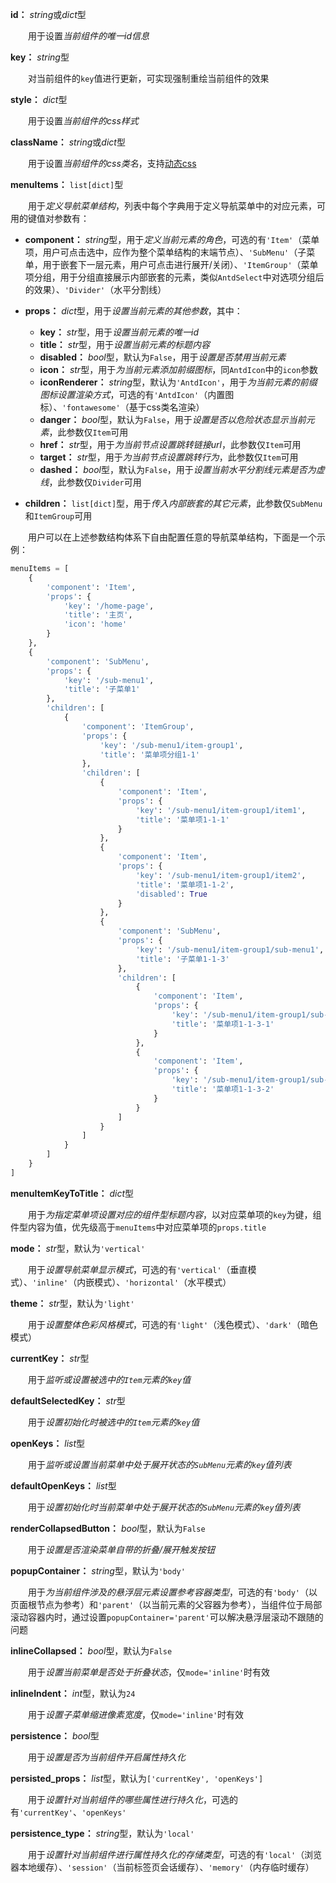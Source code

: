 **id：** *string*或*dict*型

　　用于设置*当前组件的唯一id信息*

**key：** *string*型

　　对当前组件的`key`值进行更新，可实现强制重绘当前组件的效果

**style：** *dict*型

　　用于设置*当前组件的css样式*

**className：** *string*或*dict*型

　　用于设置*当前组件的css类名*，支持[动态css](/advanced-classname)

**menuItems：** `list[dict]`型

　　用于*定义导航菜单结构*，列表中每个字典用于定义导航菜单中的对应元素，可用的键值对参数有：

- **component：** *string*型，用于*定义当前元素的角色*，可选的有`'Item'`（菜单项，用户可点击选中，应作为整个菜单结构的末端节点）、`'SubMenu'`（子菜单，用于嵌套下一层元素，用户可点击进行展开/关闭）、`'ItemGroup'`（菜单项分组，用于分组直接展示内部嵌套的元素，类似`AntdSelect`中对选项分组后的效果）、`'Divider'`（水平分割线）

- **props：** *dict*型，用于*设置当前元素的其他参数*，其中：
  - **key：** *str*型，用于*设置当前元素的唯一id*
  - **title：** *str*型，用于*设置当前元素的标题内容*
  - **disabled：** *bool*型，默认为`False`，用于*设置是否禁用当前元素*
  - **icon：** *str*型，用于*为当前元素添加前缀图标*，同`AntdIcon`中的`icon`参数
  - **iconRenderer：** *string*型，默认为`'AntdIcon'`，用于*为当前元素的前缀图标设置渲染方式*，可选的有`'AntdIcon'`（内置图标）、`'fontawesome'`（基于css类名渲染）
  - **danger：** *bool*型，默认为`False`，用于*设置是否以危险状态显示当前元素*，此参数仅`Item`可用
  - **href：** *str*型，用于*为当前节点设置跳转链接url*，此参数仅`Item`可用
  - **target：** *str*型，用于*为当前节点设置跳转行为*，此参数仅`Item`可用
  - **dashed：** *bool*型，默认为`False`，用于*设置当前水平分割线元素是否为虚线*，此参数仅`Divider`可用
  
- **children：** `list[dict]`型，用于*传入内部嵌套的其它元素*，此参数仅`SubMenu`和`ItemGroup`可用

　　用户可以在上述参数结构体系下自由配置任意的导航菜单结构，下面是一个示例：

```python
menuItems = [
    {
        'component': 'Item',
        'props': {
            'key': '/home-page',
            'title': '主页',
            'icon': 'home'
        }
    },
    {
        'component': 'SubMenu',
        'props': {
            'key': '/sub-menu1',
            'title': '子菜单1'
        },
        'children': [
            {
                'component': 'ItemGroup',
                'props': {
                    'key': '/sub-menu1/item-group1',
                    'title': '菜单项分组1-1'
                },
                'children': [
                    {
                        'component': 'Item',
                        'props': {
                            'key': '/sub-menu1/item-group1/item1',
                            'title': '菜单项1-1-1'
                        }
                    },
                    {
                        'component': 'Item',
                        'props': {
                            'key': '/sub-menu1/item-group1/item2',
                            'title': '菜单项1-1-2',
                            'disabled': True
                        }
                    },
                    {
                        'component': 'SubMenu',
                        'props': {
                            'key': '/sub-menu1/item-group1/sub-menu1',
                            'title': '子菜单1-1-3'
                        },
                        'children': [
                            {
                                'component': 'Item',
                                'props': {
                                    'key': '/sub-menu1/item-group1/sub-menu1/item1',
                                    'title': '菜单项1-1-3-1'
                                }
                            },
                            {
                                'component': 'Item',
                                'props': {
                                    'key': '/sub-menu1/item-group1/sub-menu1/item2',
                                    'title': '菜单项1-1-3-2'
                                }
                            }
                        ]
                    }
                ]
            }
        ]
    }
]
```

**menuItemKeyToTitle：** *dict*型

　　用于*为指定菜单项设置对应的组件型标题内容*，以对应菜单项的`key`为键，组件型内容为值，优先级高于`menuItems`中对应菜单项的`props.title`

**mode：** *str*型，默认为`'vertical'` 

　　用于*设置导航菜单显示模式*，可选的有`'vertical'`（垂直模式）、`'inline'`（内嵌模式）、`'horizontal'`（水平模式）

**theme：** *str*型，默认为`'light'`

　　用于*设置整体色彩风格模式*，可选的有`'light'`（浅色模式）、`'dark'`（暗色模式）

**currentKey：** *str*型

　　用于*监听或设置被选中的`Item`元素的`key`值*

**defaultSelectedKey：** *str*型

　　用于*设置初始化时被选中的`Item`元素的`key`值*

**openKeys：** *list*型

　　用于*监听或设置当前菜单中处于展开状态的`SubMenu`元素的`key`值列表*

**defaultOpenKeys：** *list*型

　　用于*设置初始化时当前菜单中处于展开状态的`SubMenu`元素的`key`值列表*

**renderCollapsedButton：** *bool*型，默认为`False`

　　用于*设置是否渲染菜单自带的折叠/展开触发按钮*

**popupContainer：** *string*型，默认为`'body'`

　　用于*为当前组件涉及的悬浮层元素设置参考容器类型*，可选的有`'body'`（以页面根节点为参考）和`'parent'`（以当前元素的父容器为参考），当组件位于局部滚动容器内时，通过设置`popupContainer='parent'`可以解决悬浮层滚动不跟随的问题

**inlineCollapsed：** *bool*型，默认为`False`

　　用于*设置当前菜单是否处于折叠状态*，仅`mode='inline'`时有效

**inlineIndent：** *int*型，默认为`24`

　　用于*设置子菜单缩进像素宽度*，仅`mode='inline'`时有效

**persistence：** *bool*型

　　用于*设置是否为当前组件开启属性持久化*

**persisted_props：** *list*型，默认为`['currentKey', 'openKeys']`

　　用于*设置针对当前组件的哪些属性进行持久化*，可选的有`'currentKey'`、`'openKeys'`

**persistence_type：** *string*型，默认为`'local'`

　　用于*设置针对当前组件进行属性持久化的存储类型*，可选的有`'local'`（浏览器本地缓存）、`'session'`（当前标签页会话缓存）、`'memory'`（内存临时缓存）